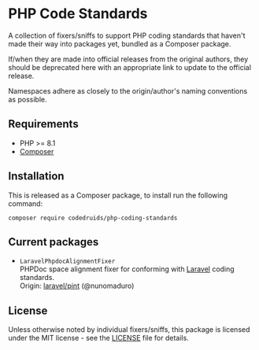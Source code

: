 # PHP Code Standards

A collection of fixers/sniffs to support PHP coding standards that haven't made their way into packages yet, bundled as a Composer package.

If/when they are made into official releases from the original authors, they should be deprecated here with an appropriate link to update to the official release.

Namespaces adhere as closely to the origin/author's naming conventions as possible.

## Requirements

* PHP >= 8.1
* [Composer](http://getcomposer.org/)

## Installation

This is released as a Composer package, to install run the following command:
```
composer require codedruids/php-coding-standards
```

## Current packages

* `LaravelPhpdocAlignmentFixer`
<br>PHPDoc space alignment fixer for conforming with [Laravel](https://laravel.com) coding standards.
<br>Origin: [laravel/pint](https://github.com/laravel/pint) (@nunomaduro)

## License

Unless otherwise noted by individual fixers/sniffs, this package is licensed under the MIT license - see the [LICENSE](LICENSE) file for details.
